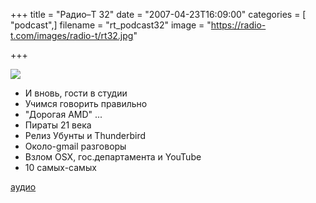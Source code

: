 +++
title = "Радио–Т 32"
date = "2007-04-23T16:09:00"
categories = [ "podcast",]
filename = "rt_podcast32"
image = "https://radio-t.com/images/radio-t/rt32.jpg"

+++

![](https://radio-t.com/images/radio-t/rt32.jpg)

- И вновь, гости в студии
- Учимся говорить правильно
- "Дорогая AMD" ...
- Пираты 21 века
- Релиз Убунты и Thunderbird
- Около-gmail разговоры
- Взлом OSX, гос.департамента и YouTube
- 10 самых-самых

[аудио](https://cdn.radio-t.com/rt_podcast32.mp3)
<audio src="https://cdn.radio-t.com/rt_podcast32.mp3" preload="none"></audio>

